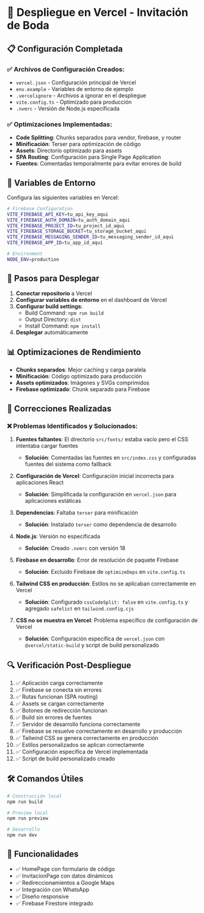# 🚀 Despliegue en Vercel - Invitación de Boda

## 📋 Configuración Completada

### ✅ Archivos de Configuración Creados:

- `vercel.json` - Configuración principal de Vercel
- `env.example` - Variables de entorno de ejemplo
- `.vercelignore` - Archivos a ignorar en el despliegue
- `vite.config.ts` - Optimizado para producción
- `.nvmrc` - Versión de Node.js especificada

### ✅ Optimizaciones Implementadas:

- **Code Splitting**: Chunks separados para vendor, firebase, y router
- **Minificación**: Terser para optimización de código
- **Assets**: Directorio optimizado para assets
- **SPA Routing**: Configuración para Single Page Application
- **Fuentes**: Comentadas temporalmente para evitar errores de build

## 🔧 Variables de Entorno

Configura las siguientes variables en Vercel:

```bash
# Firebase Configuration
VITE_FIREBASE_API_KEY=tu_api_key_aqui
VITE_FIREBASE_AUTH_DOMAIN=tu_auth_domain_aqui
VITE_FIREBASE_PROJECT_ID=tu_project_id_aqui
VITE_FIREBASE_STORAGE_BUCKET=tu_storage_bucket_aqui
VITE_FIREBASE_MESSAGING_SENDER_ID=tu_messaging_sender_id_aqui
VITE_FIREBASE_APP_ID=tu_app_id_aqui

# Environment
NODE_ENV=production
```

## 🚀 Pasos para Desplegar

1. **Conectar repositorio** a Vercel
2. **Configurar variables de entorno** en el dashboard de Vercel
3. **Configurar build settings**:
   - Build Command: `npm run build`
   - Output Directory: `dist`
   - Install Command: `npm install`
4. **Desplegar** automáticamente

## 📊 Optimizaciones de Rendimiento

- **Chunks separados**: Mejor caching y carga paralela
- **Minificación**: Código optimizado para producción
- **Assets optimizados**: Imágenes y SVGs comprimidos
- **Firebase optimizado**: Chunk separado para Firebase

## 🔧 Correcciones Realizadas

### ❌ Problemas Identificados y Solucionados:

1. **Fuentes faltantes**: El directorio `src/fonts/` estaba vacío pero el CSS intentaba cargar fuentes

   - **Solución**: Comentadas las fuentes en `src/index.css` y configuradas fuentes del sistema como fallback

2. **Configuración de Vercel**: Configuración inicial incorrecta para aplicaciones React

   - **Solución**: Simplificada la configuración en `vercel.json` para aplicaciones estáticas

3. **Dependencias**: Faltaba `terser` para minificación

   - **Solución**: Instalado `terser` como dependencia de desarrollo

4. **Node.js**: Versión no especificada

   - **Solución**: Creado `.nvmrc` con versión 18

5. **Firebase en desarrollo**: Error de resolución de paquete Firebase

   - **Solución**: Excluido Firebase de `optimizeDeps` en `vite.config.ts`

6. **Tailwind CSS en producción**: Estilos no se aplicaban correctamente en Vercel

   - **Solución**: Configurado `cssCodeSplit: false` en `vite.config.ts` y agregado `safelist` en `tailwind.config.cjs`

7. **CSS no se muestra en Vercel**: Problema específico de configuración de Vercel
   - **Solución**: Configuración específica de `vercel.json` con `@vercel/static-build` y script de build personalizado

## 🔍 Verificación Post-Despliegue

1. ✅ Aplicación carga correctamente
2. ✅ Firebase se conecta sin errores
3. ✅ Rutas funcionan (SPA routing)
4. ✅ Assets se cargan correctamente
5. ✅ Botones de redirección funcionan
6. ✅ Build sin errores de fuentes
7. ✅ Servidor de desarrollo funciona correctamente
8. ✅ Firebase se resuelve correctamente en desarrollo y producción
9. ✅ Tailwind CSS se genera correctamente en producción
10. ✅ Estilos personalizados se aplican correctamente
11. ✅ Configuración específica de Vercel implementada
12. ✅ Script de build personalizado creado

## 🛠️ Comandos Útiles

```bash
# Construcción local
npm run build

# Preview local
npm run preview

# Desarrollo
npm run dev
```

## 📱 Funcionalidades

- ✅ HomePage con formulario de código
- ✅ InvitacionPage con datos dinámicos
- ✅ Redireccionamientos a Google Maps
- ✅ Integración con WhatsApp
- ✅ Diseño responsive
- ✅ Firebase Firestore integrado
